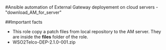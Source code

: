 #Ansible automation of External Gateway deployement on cloud servers - "download_AM_for_server"


##Important facts
* This role copy a patch files from local repository to the AM server. They are inside the **files** folder of the role.
*   WSO2Telco-DEP-2.1.0-001.zip
